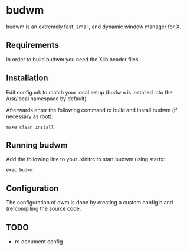 # budwm

budwm is an extremely fast, small, and dynamic window manager for X.


Requirements
------------
In order to build budwm you need the Xlib header files.


Installation
------------
Edit config.mk to match your local setup (budwm is installed into
the /usr/local namespace by default).

Afterwards enter the following command to build and install budwm (if
necessary as root):

    make clean install


Running budwm
-----------
Add the following line to your .xinitrc to start budwm using startx:

    exec budwm


Configuration
-------------
The configuration of dwm is done by creating a custom config.h
and (re)compiling the source code.


TODO
-------------
 - re document config

